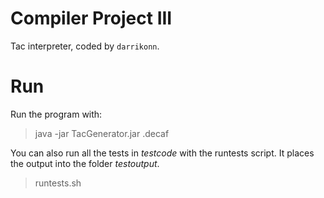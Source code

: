 # Compiler Project III
Tac interpreter, coded by `darrikonn`.

# Run
Run the program with:
> java -jar TacGenerator.jar <mydecaf>.decaf

You can also run all the tests in *testcode* with the runtests script. It places the output into the folder *testoutput*.
> runtests.sh
